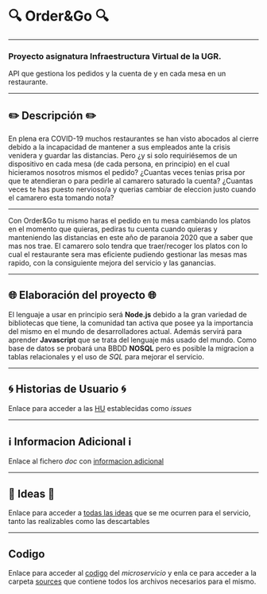 # :mag: Order&Go :mag:
---
### Proyecto asignatura Infraestructura Virtual de la UGR.

API que gestiona los pedidos y la cuenta de y en cada mesa en un restaurante.

***

## :pencil2: Descripción :pencil2:

En plena era COVID-19 muchos restaurantes se han visto abocados al cierre debido a la incapacidad de mantener a sus empleados ante la crisis venidera y guardar las distancias.
Pero ¿y si solo requiriésemos de un dispositivo en cada mesa (de cada persona, en principio) en el cual hicieramos nosotros mismos el pedido?
¿Cuantas veces tenias prisa por que te atendieran o para pedirle al camarero saturado la cuenta?
¿Cuantas veces te has puesto nervioso/a y querias cambiar de eleccion justo cuando el camarero esta tomando nota?

---

Con Order&Go tu mismo haras el pedido en tu mesa cambiando los platos en el momento que quieras, pediras tu cuenta cuando quieras y manteniendo las distancias en este año de paranoia 2020 que a saber que mas nos trae. El camarero solo tendra que traer/recoger los platos con lo cual el restaurante sera mas eficiente pudiendo gestionar las mesas mas rapido, con la consiguiente mejora del servicio y las ganancias.

---

## :globe_with_meridians: Elaboración del proyecto :globe_with_meridians:

El lenguaje a usar en principio será **Node.js** debido a la gran variedad de bibliotecas que tiene, la comunidad tan activa que posee ya la importancia del mismo en el mundo de desarrolladores actual. Además servirá para aprender **Javascript** que se trata del lenguaje más usado del mundo.
Como base de datos se probará una BBDD **NOSQL** pero es posible la migracion a tablas relacionales y el uso de *SQL* para mejorar el servicio.

---

## :cyclone: Historias de Usuario :cyclone:

Enlace para acceder a las [HU](https://github.com/LCinder/Order-Go/issues) establecidas como *issues*

---

## :information_source: Informacion Adicional :information_source:

Enlace al fichero *doc* con [informacion adicional](https://github.com/LCinder/Order-Go/tree/master/docs)

---


## :thought_balloon: Ideas :thought_balloon:
Enlace para acceder a [todas las ideas](https://github.com/LCinder/Order-Go/blob/master/docs/ideas.md) que se me ocurren para el servicio, tanto las realizables como las descartables

---

## Codigo
Enlace para acceder al [codigo](https://github.com/LCinder/Order-Go/blob/master/src/index.js) del *microservicio* y
enla ce para acceder a la carpeta [sources](https://github.com/LCinder/Order-Go/tree/master/src) que contiene todos los archivos necesarios para el mismo.
